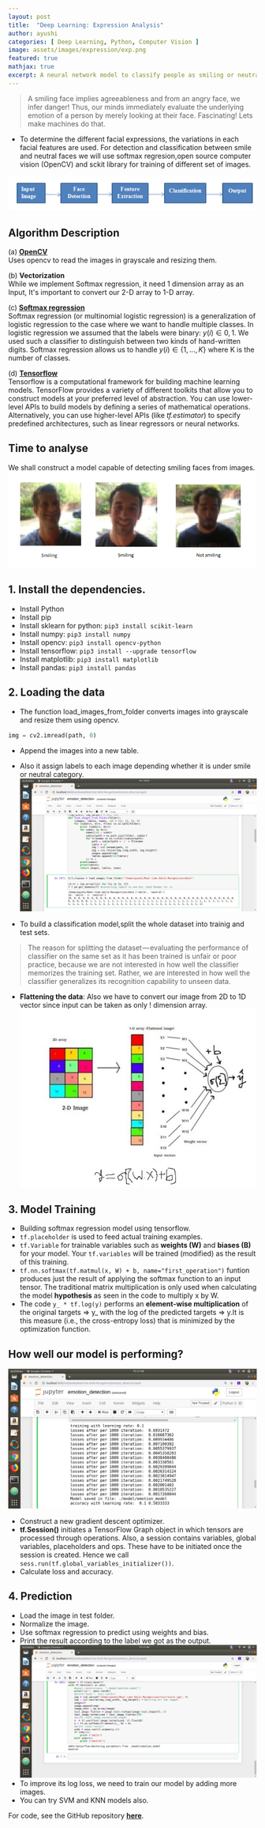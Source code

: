 ```yaml
---
layout: post
title:  "Deep Learning: Expression Analysis"
author: ayushi
categories: [ Deep Learning, Python, Computer Vision ]
image: assets/images/expression/exp.png
featured: true
mathjax: true
excerpt: A neural network model to classify people as smiling or neutral using scikit-learn, OpenCV and TensorFlow.
---
```

>A smiling face implies agreeableness and from an angry face, we infer danger! Thus, our minds immediately evaluate the underlying emotion of a person by merely looking at their face. Fascinating! Lets make machines do that.

- To determine the different facial expressions, the variations in each facial features are used. For detection and classification between smile and neutral faces we will use softmax regresion,open source computer vision (OpenCV) and sckit library for training of different set of images.

![](/assets/images/expression/step.png)

## Algorithm Description
(a) [**OpenCV**](https://en.wikipedia.org/wiki/OpenCV)  
Uses opencv to read the images in grayscale and resizing them.

(b) **Vectorization**  
While we implement Softmax regression, it need 1 dimension array as an Input, It's important to convert our 2-D array to 1-D array.

(c) [**Softmax regression**](https://medium.com/@awjuliani/simple-softmax-in-python-tutorial-d6b4c4ed5c16)  
Softmax regression (or multinomial logistic regression) is a generalization of logistic regression to the case where we want to handle multiple classes. In logistic regression we assumed that the labels were binary: $y(i) ∈ {0,1}$. We used such a classifier to distinguish between two kinds of hand-written digits. Softmax regression allows us to handle $y(i) ∈ \{1,…,K\}$ where K is the number of classes.

(d) [**Tensorflow**](https://en.wikipedia.org/wiki/TensorFlow)  
Tensorflow is a computational framework for building machine learning models. TensorFlow provides a variety of different toolkits that allow you to construct models at your preferred level of abstraction. You can use lower-level APIs to build models by defining a series of mathematical operations. Alternatively, you can use higher-level APIs (like *tf.estimator*) to specify predefined architectures, such as linear regressors or neural networks.

## Time to analyse
 We shall construct a model capable of detecting smiling faces from images.
 ![](/assets/images/expression/eg.png)

## 1. Install the dependencies.
- Install Python
- Install pip
- Install sklearn for python: `pip3 install scikit-learn`
- Install numpy: `pip3 install numpy`
- Install opencv: `pip3 install opencv-python`
- Install tensorflow: `pip3 install --upgrade tensorflow`
- Install matplotlib: `pip3 install matplotlib`
- Install pandas: `pip3 install pandas`

## 2. Loading the data
- The function load_images_from_folder converts images into grayscale and resize them using opencv.
```py
img = cv2.imread(path, 0)
```

- Append the images into a new table.

- Also it assign labels to each image depending whether it is under smile or neutral category.
![](/assets/images/expression/data1.png)

- To build a classification model,split the whole dataset into trainig and test sets.
>The reason for splitting the dataset — evaluating the performance of classifier on the same set as it has been trained is unfair or poor practice, because we are not interested in how well the classifier memorizes the training set. Rather, we are interested in how well the classifier generalizes its recognition capability to unseen data.

- **Flattening the data**: Also we have to convert our image from 2D to 1D vector since input can be taken as only ! dimension array.
![](/assets/images/expression/flattened_image.jpg)

## 3. Model Training
- Building softmax regression model using tensorflow.
- `tf.placeholder` is used to feed actual training examples.
- `tf.Variable` for trainable variables such as **weights (W)** and **biases (B)** for your model. Your `tf.variables` will   be trained (modified) as the result of this training.
- `tf.nn.softmax(tf.matmul(x, W) + b, name="first_operation")` funtion produces just the result of applying the softmax function to an input tensor. The traditional matrix multiplication is only used when calculating the model **hypothesis** as seen in the code to multiply x by W.
- The code `y_ * tf.log(y)` performs an **element-wise multiplication** of the original targets => y_ with the log of the predicted targets => y.It is this measure (i.e., the cross-entropy loss) that is minimized by the optimization function.

## How well our model is performing?
![](/assets/images/expression/training.png)
- Construct a new gradient descent optimizer.
- **tf.Session()** initiates a TensorFlow Graph object in which tensors are processed through operations. Also, a session contains variables, global variables, placeholders and ops. These have to be initiated once the session is created. Hence we call `sess.run(tf.global_variables_initializer())`.
- Calculate loss and accuracy.

## 4. Prediction
- Load the image in test folder.
- Normalize the image.
- Use softmax regression to predict using weights and bias.
- Print the result according to the label we got as the output.
![](/assets/images/expression/result.png)
- To improve its log loss, we need to train our model by adding more images.
- You can try SVM and KNN models also.

For code, see the GitHub repository **[here](https://github.com/ayushianan/expression_analysis)**.
